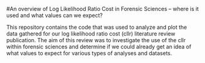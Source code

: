 #An overview of Log Likelihood Ratio Cost in Forensic Sciences – where is it used and what values can we expect?

This repository contains the code that was used to analyze and plot the data gathered for our log likelihood ratio cost (cllr) literature review publication. The aim of this review was to investigate the use of the cllr within forensic sciences and determine if we could already get an idea of what values to expect for various types of analyses and datasets.